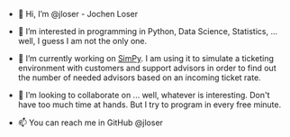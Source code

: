 - 👋 Hi, I’m @jloser - Jochen Loser

- 👀 I’m interested in programming in Python, Data Science, Statistics, ... well, I guess I am not the only one.

- 🌱 I’m currently working on [SimPy](https://simpy.readthedocs.io/en/latest/contents.html). I am using it to simulate a ticketing environment with customers and support advisors in order to find out the number of needed advisors based on an incoming ticket rate.

- 💞️ I’m looking to collaborate on ... well, whatever is interesting. Don't have too much time at hands. But I try to program in every free minute.
- 📫 You can reach me in GitHub @jloser

<!---
jloser/jloser is a ✨ special ✨ repository because its `README.md` (this file) appears on your GitHub profile.
You can click the Preview link to take a look at your changes.
--->
